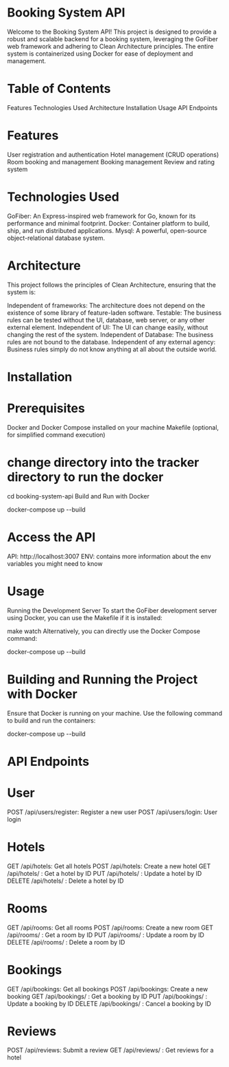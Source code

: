 # Booking System API

Welcome to the Booking System API! This project is designed to provide a robust and scalable backend for a booking system, leveraging the GoFiber web framework and adhering to Clean Architecture principles. The entire system is containerized using Docker for ease of deployment and management.

# Table of Contents

Features
Technologies Used
Architecture
Installation
Usage
API Endpoints

# Features

User registration and authentication
Hotel management (CRUD operations)
Room booking and management
Booking management
Review and rating system

# Technologies Used

GoFiber: An Express-inspired web framework for Go, known for its performance and minimal footprint.
Docker: Container platform to build, ship, and run distributed applications.
Mysql: A powerful, open-source object-relational database system.

# Architecture

This project follows the principles of Clean Architecture, ensuring that the system is:

Independent of frameworks: The architecture does not depend on the existence of some library of feature-laden software.
Testable: The business rules can be tested without the UI, database, web server, or any other external element.
Independent of UI: The UI can change easily, without changing the rest of the system.
Independent of Database: The business rules are not bound to the database.
Independent of any external agency: Business rules simply do not know anything at all about the outside world.

# Installation

# Prerequisites

Docker and Docker Compose installed on your machine
Makefile (optional, for simplified command execution)

# change directory into the tracker directory to run the docker

cd booking-system-api
Build and Run with Docker

docker-compose up --build

# Access the API

API: http://localhost:3007
ENV: contains more information about the env variables you might need to know

# Usage

Running the Development Server
To start the GoFiber development server using Docker, you can use the Makefile if it is installed:

make watch
Alternatively, you can directly use the Docker Compose command:

docker-compose up --build

# Building and Running the Project with Docker

Ensure that Docker is running on your machine. Use the following command to build and run the containers:

docker-compose up --build

# API Endpoints

# User

POST /api/users/register: Register a new user
POST /api/users/login: User login

# Hotels

GET /api/hotels: Get all hotels
POST /api/hotels: Create a new hotel
GET /api/hotels/
: Get a hotel by ID
PUT /api/hotels/
: Update a hotel by ID
DELETE /api/hotels/
: Delete a hotel by ID

# Rooms

GET /api/rooms: Get all rooms
POST /api/rooms: Create a new room
GET /api/rooms/
: Get a room by ID
PUT /api/rooms/
: Update a room by ID
DELETE /api/rooms/
: Delete a room by ID

# Bookings

GET /api/bookings: Get all bookings
POST /api/bookings: Create a new booking
GET /api/bookings/
: Get a booking by ID
PUT /api/bookings/
: Update a booking by ID
DELETE /api/bookings/
: Cancel a booking by ID

# Reviews

POST /api/reviews: Submit a review
GET /api/reviews/
: Get reviews for a hotel
